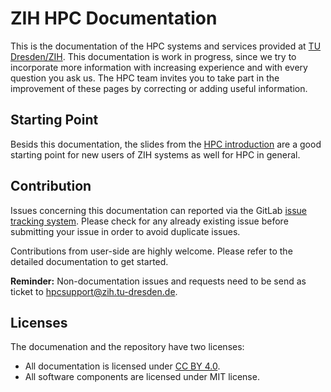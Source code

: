 # ZIH HPC Documentation

This is the documentation of the HPC systems and services provided at
[TU Dresden/ZIH](https://tu-dresden.de/zih/).  This documentation is work in progress, since we try
to incorporate more information with increasing experience and with every question you ask us. The
HPC team invites you to take part in the improvement of these pages by correcting or adding useful
information.

## Starting Point

Besids this documentation, the slides from the [HPC introduction](misc/HPC-Introduction.pdf) are
a good starting point for new users of ZIH systems as well for HPC in general.

## Contribution

Issues concerning this documentation can reported via the GitLab
[issue tracking system](https://gitlab.hrz.tu-chemnitz.de/zih/hpc-compendium/hpc-compendium/-/issues).
Please check for any already existing issue before submitting your issue in order to avoid duplicate
issues.

Contributions from user-side are highly welcome. Please refer to
the detailed documentation to get started.

**Reminder:** Non-documentation issues and requests need to be send as ticket to
[hpcsupport@zih.tu-dresden.de](mailto:hpcsupport@zih.tu-dresden.de).

## Licenses

The documenation and the repository have two licenses:

* All documentation is licensed under [CC BY 4.0](https://creativecommons.org/licenses/by/4.0/).
* All software components are licensed under MIT license.
